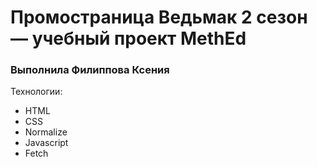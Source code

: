 # Промостраница Ведьмак 2 сезон — учебный проект MethEd
### Выполнила Филиппова Ксения

Технологии:
- HTML
- CSS
- Normalize
- Javascript
- Fetch
